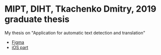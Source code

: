 # MIPT, DIHT, Tkachenko Dmitry, 2019 graduate thesis
My thesis on "Application for automatic text detection and translation"
* [Figma](https://www.figma.com/file/NYoOoNyu3uDlYJKps1YiwevW/SpeakThru?node-id=0%3A1)
* [iOS part](https://github.com/klabertants/mipt_thesis/tree/master/iOS/SpeakThru)
